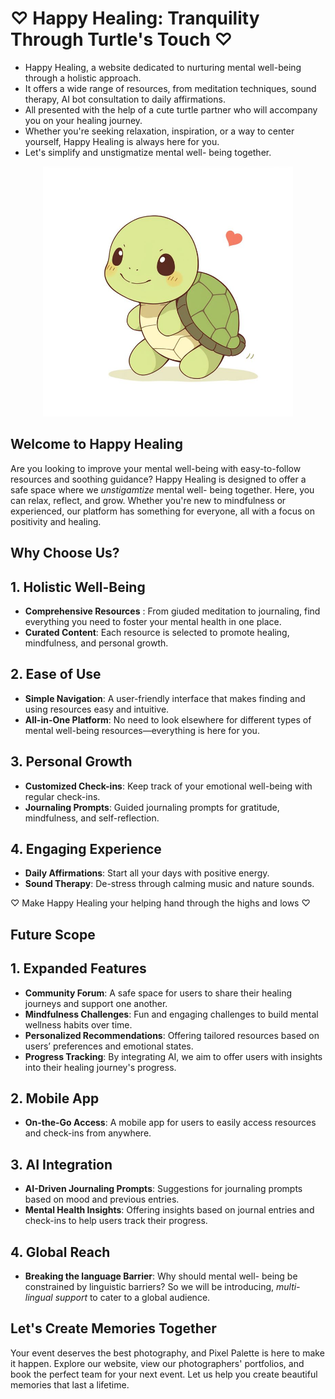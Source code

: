 # ♡ Happy Healing: Tranquility Through Turtle's Touch ♡
- Happy Healing, a website dedicated to nurturing mental well-being through a holistic approach.
- It offers a wide range of resources, from meditation techniques, sound therapy, AI bot consultation to daily affirmations.
- All presented with the help of a cute turtle partner who will accompany you on your healing journey.
- Whether you're seeking relaxation, inspiration, or a way to center yourself, Happy Healing is always here for you.
- Let's simplify and unstigmatize mental well- being together. 

<p align="center">
  <img src="https://github.com/Shreyaa173/Happy-Healing/blob/master/Graphics/Logo.jpg" alt="Logo" width="400" />
</p>

## Welcome to Happy Healing
Are you looking to improve your mental well-being with easy-to-follow resources and soothing guidance? Happy Healing is designed to offer a safe space where we *unstigamtize* mental well- being together. Here, you can relax, reflect, and grow. Whether you're new to mindfulness or experienced, our platform has something for everyone, all with a focus on positivity and healing.


## Why Choose Us?

## 1. Holistic Well-Being
- **Comprehensive Resources** : From giuded meditation to journaling, find everything you need to foster your mental health in one place.
- **Curated Content**: Each resource is selected to promote healing, mindfulness, and personal growth.

## 2. Ease of Use
- **Simple Navigation**: A user-friendly interface that makes finding and using resources easy and intuitive.
- **All-in-One Platform**: No need to look elsewhere for different types of mental well-being resources—everything is here for you.

## 3. Personal Growth
- **Customized Check-ins**: Keep track of your emotional well-being with regular check-ins.
- **Journaling Prompts**: Guided journaling prompts for gratitude, mindfulness, and self-reflection.

## 4. Engaging Experience
- **Daily Affirmations**: Start all your days with positive energy.
- **Sound Therapy**: De-stress through calming music and nature sounds.


♡ Make Happy Healing your helping hand through the highs and lows ♡

## Future Scope

## 1. Expanded Features
- **Community Forum**: A safe space for users to share their healing journeys and support one another.
- **Mindfulness Challenges**: Fun and engaging challenges to build mental wellness habits over time.
- **Personalized Recommendations**: Offering tailored resources based on users’ preferences and emotional states.
- **Progress Tracking**: By integrating AI, we aim to offer users with insights into their healing journey's progress. 

## 2. Mobile App
- **On-the-Go Access**: A mobile app for users to easily access resources and check-ins from anywhere.

## 3. AI Integration
- **AI-Driven Journaling Prompts**: Suggestions for journaling prompts based on mood and previous entries.
- **Mental Health Insights**: Offering insights based on journal entries and check-ins to help users track their progress.

## 4. Global Reach
- **Breaking the language Barrier**: Why should mental well- being be constrained by linguistic barriers? So we will be introducing, *multi- lingual support* to cater to a global audience.

## Let's Create Memories Together
Your event deserves the best photography, and Pixel Palette is here to make it happen. Explore our website, view our photographers' portfolios, and book the perfect team for your next event. Let us help you create beautiful memories that last a lifetime. 

<!--

## Tech Stack



## Screenshots

![App Screenshot](https://github.com/Shreyaa173/Pixel-Pallete/blob/main/Assests/HomePage.png)
![App Screenshot](https://github.com/Shreyaa173/Pixel-Pallete/blob/main/Assests/HomePage-Navbar.png)
![App Screenshot](https://github.com/Shreyaa173/Pixel-Pallete/blob/main/Assests/2nd%20Page.png)
![App Screenshot](https://github.com/Shreyaa173/Pixel-Pallete/blob/main/Assests/BestShots.png)
![App Screenshot](https://github.com/Shreyaa173/Pixel-Pallete/blob/main/Assests/Popup.png)
![App Screenshot](https://github.com/Shreyaa173/Pixel-Pallete/blob/main/Assests/Book%20now.png)

--! >

## Contributing

- Contributions are always welcome!  
- See `contributing.md` for ways to get started.  
- Please adhere to this project's `code of conduct`.


## Run Locally

Clone the project

```bash
  git clone https://github.com/Shreyaa173/Happy-Healing
```

Go to the project directory

```bash
  cd happy-healing
```

##
Thankyou for visiting my project. 
